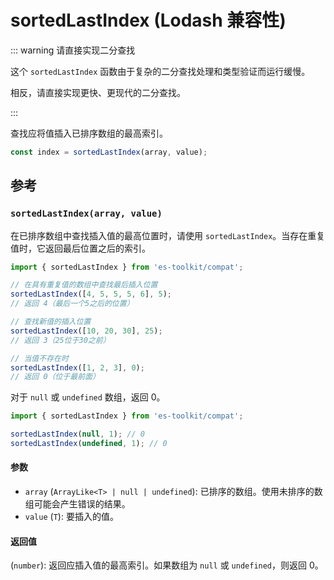 # sortedLastIndex (Lodash 兼容性)

::: warning 请直接实现二分查找

这个 `sortedLastIndex` 函数由于复杂的二分查找处理和类型验证而运行缓慢。

相反，请直接实现更快、更现代的二分查找。

:::

查找应将值插入已排序数组的最高索引。

```typescript
const index = sortedLastIndex(array, value);
```

## 参考

### `sortedLastIndex(array, value)`

在已排序数组中查找插入值的最高位置时，请使用 `sortedLastIndex`。当存在重复值时，它返回最后位置之后的索引。

```typescript
import { sortedLastIndex } from 'es-toolkit/compat';

// 在具有重复值的数组中查找最后插入位置
sortedLastIndex([4, 5, 5, 5, 6], 5);
// 返回 4（最后一个5之后的位置）

// 查找新值的插入位置
sortedLastIndex([10, 20, 30], 25);
// 返回 3（25位于30之前）

// 当值不存在时
sortedLastIndex([1, 2, 3], 0);
// 返回 0（位于最前面）
```

对于 `null` 或 `undefined` 数组，返回 0。

```typescript
import { sortedLastIndex } from 'es-toolkit/compat';

sortedLastIndex(null, 1); // 0
sortedLastIndex(undefined, 1); // 0
```

#### 参数

- `array` (`ArrayLike<T> | null | undefined`): 已排序的数组。使用未排序的数组可能会产生错误的结果。
- `value` (`T`): 要插入的值。

#### 返回值

(`number`): 返回应插入值的最高索引。如果数组为 `null` 或 `undefined`，则返回 0。

